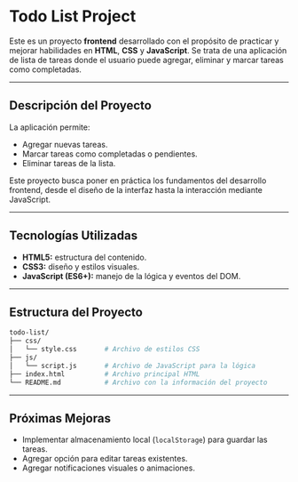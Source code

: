 # **Todo List Project**

Este es un proyecto **frontend** desarrollado con el propósito de practicar y mejorar habilidades en **HTML**, **CSS** y **JavaScript**. Se trata de una aplicación de lista de tareas donde el usuario puede agregar, eliminar y marcar tareas como completadas.

---

## **Descripción del Proyecto**

La aplicación permite:
- Agregar nuevas tareas.
- Marcar tareas como completadas o pendientes.
- Eliminar tareas de la lista.
  
Este proyecto busca poner en práctica los fundamentos del desarrollo frontend, desde el diseño de la interfaz hasta la interacción mediante JavaScript.

---

## **Tecnologías Utilizadas**

- **HTML5:** estructura del contenido.
- **CSS3:** diseño y estilos visuales.
- **JavaScript (ES6+):** manejo de la lógica y eventos del DOM.

---

## **Estructura del Proyecto**

```bash
todo-list/
├── css/
│   └── style.css       # Archivo de estilos CSS
├── js/
│   └── script.js       # Archivo de JavaScript para la lógica
├── index.html          # Archivo principal HTML
└── README.md           # Archivo con la información del proyecto
```

---

## **Próximas Mejoras**

- Implementar almacenamiento local (`localStorage`) para guardar las tareas.
- Agregar opción para editar tareas existentes.
- Agregar notificaciones visuales o animaciones.

